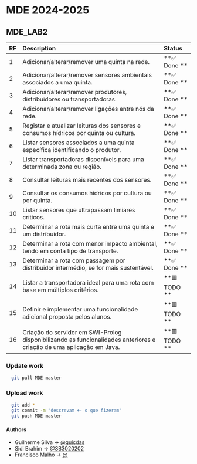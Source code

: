 # MDE 2024-2025

## MDE_LAB2

| RF  | Description                                                                                                          | Status       |
| :-- | :------------------------------------------------------------------------------------------------------------------- | :----------- |
| 1   | Adicionar/alterar/remover uma quinta na rede.                                                                        | **✅ Done ** |
| 2   | Adicionar/alterar/remover sensores ambientais associados a uma quinta.                                               | **✅ Done ** |
| 3   | Adicionar/alterar/remover produtores, distribuidores ou transportadoras.                                             | **✅ Done ** |
| 4   | Adicionar/alterar/remover ligações entre nós da rede.                                                                | **✅ Done ** |
| 5   | Registar e atualizar leituras dos sensores e consumos hídricos por quinta ou cultura.                                | **✅ Done ** |
| 6   | Listar sensores associados a uma quinta específica identificando o produtor.                                         | **✅ Done ** |
| 7   | Listar transportadoras disponíveis para uma determinada zona ou região.                                              | **✅ Done ** |
| 8   | Consultar leituras mais recentes dos sensores.                                                                       | **✅ Done ** |
| 9   | Consultar os consumos hídricos por cultura ou por quinta.                                                            | **✅ Done ** |
| 10  | Listar sensores que ultrapassam limiares críticos.                                                                   | **✅ Done ** |
| 11  | Determinar a rota mais curta entre uma quinta e um distribuidor.                                                     | **✅ Done ** |
| 12  | Determinar a rota com menor impacto ambiental, tendo em conta tipo de transporte.                                    | **✅ Done ** |
| 13  | Determinar a rota com passagem por distribuidor intermédio, se for mais sustentável.                                 | **✅ Done ** |
| 14  | Listar a transportadora ideal para uma rota com base em múltiplos critérios.                                         | **🟥 TODO ** |
| 15  | Definir e implementar uma funcionalidade adicional proposta pelos alunos.                                            | **🟥 TODO ** |
| 16  | Criação do servidor em SWI-Prolog disponibilizando as funcionalidades anteriores e criação de uma aplicação em Java. | **🟥 TODO ** |

### Update work

```bash
  git pull MDE master
```

### Upload work

```bash
  git add *
  git commit -m "descrevam +- o que fizeram"
  git push MDE master
```

#### Authors

- Guilherme Silva → [@guicdas](https://www.github.com/guicdas)
- Sidi Brahim → [@SB3020202](https://github.com/SB3020202)
- Francisco Malho → [@](https://github.com/)
